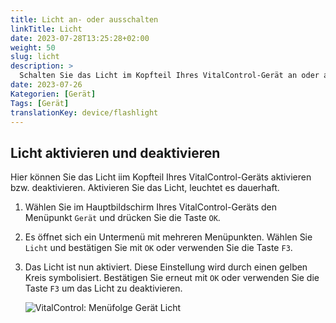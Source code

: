 ```yaml
---
title: Licht an- oder ausschalten
linkTitle: Licht
date: 2023-07-28T13:25:28+02:00
weight: 50
slug: licht
description: >
  Schalten Sie das Licht im Kopfteil Ihres VitalControl-Gerät an oder aus
date: 2023-07-26
Kategorien: [Gerät]
Tags: [Gerät]
translationKey: device/flashlight
---
```

## Licht aktivieren und deaktivieren

Hier können Sie das Licht iim Kopfteil Ihres VitalControl-Geräts aktivieren bzw. deaktivieren. Aktivieren Sie das Licht, leuchtet es dauerhaft.

1. Wählen Sie im Hauptbildschirm Ihres VitalControl-Geräts den Menüpunkt `Gerät` und drücken Sie die Taste `OK`.

2. Es öffnet sich ein Untermenü mit mehreren Menüpunkten. Wählen Sie `Licht` und bestätigen Sie mit `OK` oder verwenden Sie die Taste `F3`.

3. Das Licht ist nun aktiviert. Diese Einstellung wird durch einen gelben Kreis symbolisiert. Bestätigen Sie erneut mit `OK` oder verwenden Sie die Taste `F3` um das Licht zu deaktivieren.

   ![VitalControl: Menüfolge Gerät Licht](../bilder/licht.png "Licht aktivieren und deaktivieren")
